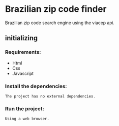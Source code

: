# Brazilian zip code finder

Brazilian zip code search engine using the viacep api.

## initializing

### Requirements:

- Html
- Css
- Javascript

### Install the dependencies:

    The project has no external dependencies.

### Run the project:

    Using a web browser.

